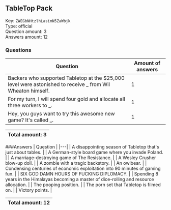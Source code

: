 ## TableTop Pack
Key: `ZWEGbNHtzlhLasimN5ZaWbjk`  
Type: official  
Question amount: 3  
Answers amount: 12
### Questions
| Question | Amount of answers |
|---|---|
| Backers who supported Tabletop at the $25,000 level were astonished to receive _ from Wil Wheaton himself. | 1 |
| For my turn, I will spend four gold and allocate all three workers to _. | 1 |
| Hey, you guys want to try this awesome new game? It's called _. | 1 |

|Total amount: 3|
|---|
###Answers
| Question |
|---|
| A disappointing season of Tabletop that's just about tables. |
| A German-style board game where you invade Poland. |
| A marriage-destroying game of The Resistance. |
| A Wesley Crusher blow-up doll. |
| A zombie with a tragic backstory. |
| An owlbear. |
| Condensing centuries of economic exploitation into 90 minutes of gaming fun. |
| SIX GOD DAMN HOURS OF FUCKING DIPLOMACY. |
| Spending 8 years in the Himalayas becoming a master of dice-rolling and resource allocation. |
| The pooping position. |
| The porn set that Tabletop is filmed on. |
| Victory points. |

|Total amount: 12|
|---|